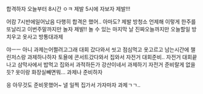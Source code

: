 합격하자
오늘부터 8시간
ㅇㅋ
제발 5시에 자보자 제발!!!

어캄 7시반에일어났음
다행히 합격은 했어.. 아마도?
제발 방청소
언제해
이렇게 한주를 또날리고
이번주말까지만 놀자 제발!!
놀 수 있는 마지막 날
진짜오늘까지만
오늘할일 방치우고 옷사고 방통대과제


야ㅡㅡ
아니 과제는어쩔려고그래
대회 갔다와서 씻고 점심먹고 옷고르고 남는시간에 챌린저스랑 과제하나하자
토욜에 콘서트갔다와서 집와서 자전거 대회준비.. 
자전거 대회끝나고 삼막사에서 밥먹고 집와서 과적하든가 강산이네서 과제하기
자전거 준비랄게 없을듯? 옷이랑 화장실빼면뭐...
과제나 준비하자

응 아무것도 준비못했어~
낼 일찍 집가서 가자마자 과제ㄱㄱ..
